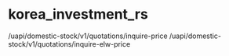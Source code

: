 # korea_investment_rs


/uapi/domestic-stock/v1/quotations/inquire-price
/uapi/domestic-stock/v1/quotations/inquire-elw-price

